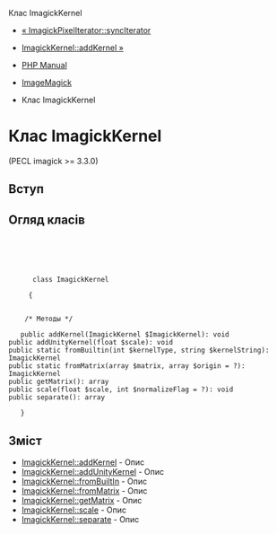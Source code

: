 Клас ImagickKernel

-   [« ImagickPixelIterator::syncIterator](imagickpixeliterator.synciterator.md)
    
-   [ImagickKernel::addKernel »](imagickkernel.addkernel.md)
    
-   [PHP Manual](index.md)
    
-   [ImageMagick](book.imagick.md)
    
-   Клас ImagickKernel
    

# Клас ImagickKernel

(PECL imagick >= 3.3.0)

## Вступ

## Огляд класів

```classsynopsis


    
    
     
      class ImagickKernel
     
     {
    

    /* Методы */
    
   public addKernel(ImagickKernel $ImagickKernel): void
public addUnityKernel(float $scale): void
public static fromBuiltin(int $kernelType, string $kernelString): ImagickKernel
public static fromMatrix(array $matrix, array $origin = ?): ImagickKernel
public getMatrix(): array
public scale(float $scale, int $normalizeFlag = ?): void
public separate(): array

   }
```

## Зміст

-   [ImagickKernel::addKernel](imagickkernel.addkernel.md) - Опис
-   [ImagickKernel::addUnityKernel](imagickkernel.addunitykernel.md) - Опис
-   [ImagickKernel::fromBuiltIn](imagickkernel.frombuiltin.md) - Опис
-   [ImagickKernel::fromMatrix](imagickkernel.frommatrix.md) - Опис
-   [ImagickKernel::getMatrix](imagickkernel.getmatrix.md) - Опис
-   [ImagickKernel::scale](imagickkernel.scale.md) - Опис
-   [ImagickKernel::separate](imagickkernel.separate.md) - Опис